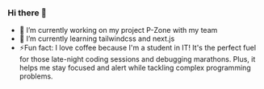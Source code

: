 ### Hi there 👋


- 🔭 I’m currently working on my project P-Zone with my team
- 🌱 I’m currently learning tailwindcss and next.js
- ⚡Fun fact: I love coffee because I'm a student in IT! It's the perfect fuel for those late-night coding sessions and debugging marathons. Plus, it helps me stay focused and alert while tackling complex programming problems.
